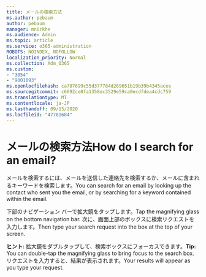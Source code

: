 ```yaml
---
title: メールの検索方法
ms.author: pebaum
author: pebaum
manager: mnirkhe
ms.audience: Admin
ms.topic: article
ms.service: o365-administration
ROBOTS: NOINDEX, NOFOLLOW
localization_priority: Normal
ms.collection: Adm_O365
ms.custom:
- "3054"
- "9001093"
ms.openlocfilehash: ca787699c55d377784d269651b19b39b4345acee
ms.sourcegitcommit: c6692ce0fa1358ec3529e59ca0ecdfdea4cdc759
ms.translationtype: MT
ms.contentlocale: ja-JP
ms.lasthandoff: 09/15/2020
ms.locfileid: "47781684"
---
```

# <a name="how-do-i-search-for-an-email"></a><span data-ttu-id="de245-102">メールの検索方法</span><span class="sxs-lookup"><span data-stu-id="de245-102">How do I search for an email?</span></span>

<span data-ttu-id="de245-103">メールを検索するには、メールを送信した連絡先を検索するか、メールに含まれるキーワードを検索します。</span><span class="sxs-lookup"><span data-stu-id="de245-103">You can search for an email by looking up the contact who sent you the email, or by searching for a keyword contained within the email.</span></span>

<span data-ttu-id="de245-104">下部のナビゲーション バーで拡大鏡をタップします。</span><span class="sxs-lookup"><span data-stu-id="de245-104">Tap the magnifying glass on the bottom navigation bar.</span></span> <span data-ttu-id="de245-105">次に、画面上部のボックスに検索リクエストを入力します。</span><span class="sxs-lookup"><span data-stu-id="de245-105">Then type your search request into the box at the top of your screen.</span></span> 

<span data-ttu-id="de245-106">**ヒント:** 拡大鏡をダブルタップして、検索ボックスにフォーカスできます。</span><span class="sxs-lookup"><span data-stu-id="de245-106">**Tip:** You can double-tap the magnifying glass to bring focus to the search box.</span></span> <span data-ttu-id="de245-107">リクエストを入力すると、結果が表示されます。</span><span class="sxs-lookup"><span data-stu-id="de245-107">Your results will appear as you type your request.</span></span> 

